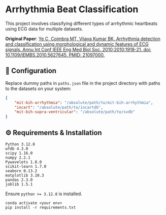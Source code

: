 # Arrhythmia Beat Classification

This project involves classifying different types of arrhythmic heartbeats using ECG data for multiple datasets.

**Original Paper**: [Ye C, Coimbra MT, Vijaya Kumar BK. Arrhythmia detection and classification using morphological and dynamic features of ECG signals. Annu Int Conf IEEE Eng Med Biol Soc. 2010;2010:1918-21. doi: 10.1109/IEMBS.2010.5627645. PMID: 21097000.](https://ieeexplore.ieee.org/stamp/stamp.jsp?arnumber=5627645)


## 🔧 Configuration

Replace dummy paths in `paths.json` file in the project directory with paths to the datasets on your system:

```json
{
    "mit-bih-arrhythmia": "/absolute/path/to/mit-bih-arrhythmia",
    "incart": "/absolute/path/to/incartdb",
    "mit-bih-supra-ventricular": "/absolute/path/to/svdb"
}
```
## ⚙️ Requirements & Installation
```
Python 3.12.8
wfdb 4.3.0
scipy 1.16.0
numpy 2.2.1
Pywavelets 1.8.0
scikit-learn 1.7.0
seaborn 0.13.2
matplotlib 3.10.3
pandas 2.3.0
joblib 1.5.1
```
Ensure ```python >= 3.12.8``` is installed. 

```
conda activate <your env>
pip install -r requirements.txt
```
